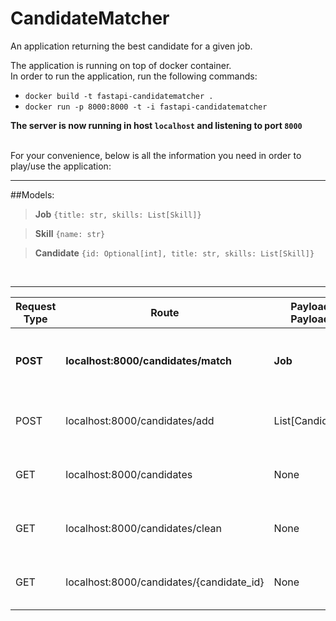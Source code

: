 # CandidateMatcher

An application returning the best candidate for a given job.

The application is running on top of docker container. <br/>
In order to run the application, run the following commands: <br/>
- ```docker build -t fastapi-candidatematcher .```
- ```docker run -p 8000:8000 -t -i fastapi-candidatematcher```

**The server is now running in host ```localhost``` and listening to port ```8000```**

<br/>
For your convenience, below is all the information you need in order to play/use the application:

___
##Models:
> **Job**
```{title: str, skills: List[Skill]}```

> **Skill**
```{name: str}```

> **Candidate**
```{id: Optional[int], title: str, skills: List[Skill]}```

<br/>

___



| Request Type | Route                                    | Payload Payload | Response                            | Description                                           |
|--------------|------------------------------------------|-----------------|-------------------------------------|-------------------------------------------------------|
| **POST**     | **localhost:8000/candidates/match**      | **Job**         | **List[Candidate]**                 | **Return the candidates that best fit the given job** |
| POST         | localhost:8000/candidates/add            | List[Candidate] | dict[str, List[Candidate]]          | Add the given candidates to the DB                    |
| GET          | localhost:8000/candidates                | None            | List[Candidate]                     | Return the candidates stored in the DB                |
| GET          | localhost:8000/candidates/clean          | None            | str representing success or failure | Cleans all the candidates from the DB                 |
| GET          | localhost:8000/candidates/{candidate_id} | None            | str representing success or failure | Removes the candidate from the DB                     |
